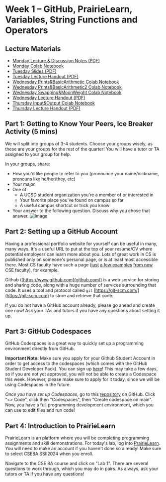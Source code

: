 # Week 1 – GitHub, PrairieLearn, Variables, String Functions and Operators

## Lecture Materials

- [Monday Lecture & Discussion Notes (PDF)](https://drive.google.com/file/d/1heSQZJd1mWS3z6JV8f2ffFuHoAjEYlNt/view?usp=sharing)
- [Monday Colab Notebook](https://colab.research.google.com/drive/1sjCAChvyubvIzYFHw646Re8mkzSCS6bY?usp=sharing)
- [Tuesday Slides (PDF)](https://drive.google.com/file/d/1v4HYi01Ec9_H6yXJZsS1pyBnzi3PplLH/view?usp=sharing)
- [Tuesday Lecture Handout (PDF)](https://drive.google.com/file/d/1JO_NZiKmnqYod221WzlTje-cL0Y0wJMh/view?usp=sharing)
- [Wednesday Prints&BasicArithmetic Colab Notebook](https://colab.research.google.com/drive/14CRcBD7GUWOH8O-srJtLNZshO1t9tgvM?usp=sharing)
- [Wednesday Prints&BasicArithmetic2 Colab Notebook](https://colab.research.google.com/drive/10GnujOhq7tfF3EAiAdWL35xrVPlRN1vy?usp=sharing)
- [Wednesday Swapping&MoonWeight Colab Notebook](https://colab.research.google.com/drive/1qopr8ne6a0t8MjizELZS8EUEZvKX94WL?usp=sharing)
- [Wednesday Lecture Handout (PDF)](https://drive.google.com/file/d/1Owz_s2-uJqBDsKdmVe79SBd_Gd2css8T/view?usp=drive_link)
- [Thursday Input&Output Colab Notebook](https://colab.research.google.com/drive/1lWpwTPRnrJKsI5RQSpc3_xaUfaaDsJDE?usp=sharing)
- [Thursday Lecture Handout (PDF)](https://drive.google.com/file/d/1n0G-ytyPKNFYWCjlIh2umhtFSCpni0Fe/view?usp=drivesdk)

## Part 1: Getting to Know Your Peers, Ice Breaker Activity (5 mins)

We will split into groups of 3-4 students. Choose your groups wisely, as these are your groups for the rest of the quarter! You will have a tutor or TA assigned to your group for help.

In your groups, share:
- How you'd like people to refer to you (pronounce your name/nickname, pronouns like he/her/they, etc)
- Your major
- One of:
    - A UCSD student organization you're a member of or interested in
    - Your favorite place you've found on campus so far
    - A useful campus shortcut or trick you know
- Your answer to the following question. Discuss why you chose that answer. ![Image](../images/rulers.png)

## Part 2: Setting up a GitHub Account

Having a professional portfolio website for yourself can be useful in many, many
ways. It's a useful URL to put at the top of your resume/CV where potential
employers can learn more about you.  Lots of great work in CS is published only on
someone's personal page, or is at least most accessible there.  Most CS faculty
have such a page ([just](https://roseyu.com/) [a
few examples](https://cseweb.ucsd.edu/~tzli/) [from new](http://kvaccaro.com/) CSE
faculty), for example.

Github ([https://www.github.com](github.com)) is a web service for storing and
sharing code, along with a huge number of services surrounding that code. It
uses a tool and protocol called `git` [https://git-scm.com/](https://git-scm.com) to store and
retrieve that code.

If you do not have a GitHub account already, please go ahead and create one now! Ask your TAs and tutors if you have any questions about setting it up.

## Part 3: GitHub Codespaces

GitHub Codespaces is a great way to quickly set up a programming environment directly from GitHub.

**Important Note:** Make sure you apply for your Github Student Account in order to get access to the codespaces (which comes with the GitHub Student Developer Pack). You can sign up [here](https://education.github.com/discount_requests/application)! This may take a few days, so if you are not yet approved, you will not be able to create a Codespace this week. However, please make sure to apply for it today, since we will be using Codespaces in the future.

*Once you have set up Codespaces,* go to this [repository](https://github.com/ucsd-cse8a-ss22024/lab1) on GitHub. Click “<> Code”, click then "Codespaces", then "Create codespace on main".
Now, you have a full programming development environment, which you can use to edit files and run code!


## Part 4: Introduction to PrairieLearn

PrairieLearn is an platform where you will be completing programming assignments and skill demonstrations. For today's lab, log into [PrairieLearn](https://www.prairielearn.com/). You will need to make an account if you haven't done so already! Make sure to select CSE8A SSII2024 when you enroll. 

Navigate to the CSE 8A course and click on "Lab 1". There are several questions to work through, which you may do in pairs. As always, ask your tutors or TA if you have any questions!

<!--
- [Tuesday Colab Notebook]()
- [Wednesday Lecture Handout (Slides)]()
- [Wednesday Lecture Handout (PDF)]()
- [Wednesday Colab Notebook]()
- [Thursday Lecture Handout (Slides)]()
- [Thursday Lecture Handout (PDF)]()
- [Thursday Colab Notebook]()
-->
<!--
## Related Links

- [About Git](https://docs.github.com/en/get-started/using-git/about-git)
- [Github](https://github.com/)
- [Github Pages](https://pages.github.com/)
- [Github Desktop](https://desktop.github.com/)
- [Markdown cheat sheet](https://commonmark.org/help/)
- [What is Markdown?](https://www.markdownguide.org/getting-started/)
- [Git](https://git-scm.com/)
- [Lab Doc](https://docs.google.com/spreadsheets/d/1otg_99XZKDlf7_rpDagsQmmb3jqUd0qvWUjhWcX-sVY/edit?usp=sharing)

## Key Definitions

- **git repository**: A folder that tracks the history of edits to its files
- **Github repository**: A git repository online, like a Google Drive folder with history
- **Github pages**: A service that takes a Github repository and builds a
website from it (usually relying on conventions, like `index.md`)
- **Markdown**: A way to write plain text files with a little bit of formatting
- **commit**: A set of changes to a file or multiple files in a repository. A
repository history is made up of commits
- **git clone**: A git action to copy a repository from one place to another
(usually from somewhere like Github to our computer). Copies the contents of the
folder _and_ the entire history – the whole repository.
- **git commit**: A git action to take some changes we've made to files and
turn them into a commit in the repository's history
- **git push**: A git action to send commits from one place to another (usually
from our computer to Github)

## Lab Tasks

In this lab you'll make a professional website for yourself where you can post
your lab reports for the course. Please contact the instructor
(`esolares@ucsd.edu`) if for
personal privacy or security reasons you do not want to publish a public
website, even under a pseudonym.

### Part 1 – Meet Your Group!

We will split into groups of 5-8 students. For week 1, you may sit
wherever you want and choose who you want to work with. Starting week 2, we will have
assigned seating and groups. These
groups will be somewhat stable throughout the quarter, though some small changes
will likely happen. You will have a tutor or TA assigned to your group for help
and discussion.

Your discussion leader (the tutor/TA in your lab) will share a Google Doc with
your group where you can fill in notes as you work; this document is only for
your group. Your discussion leader will _not_ take notes for you. 

**Write down in notes**: In your groups, share, and note in the running notes
document (discussion leaders, you answer these as well!):

- How you'd like people to refer to you (pronounce your name/nickname, pronouns
like he/her/they, etc)
- Your major
- One of:
    - A UCSD student organization you're a member of or interested in
    - Your favorite place you've found on campus so far
    - A useful campus shortcut or trick you know
- Your answer to the following question. Discuss why you chose that answer. ![Image](../../images/rulers.png)

### Part 2 – Opening [Google Colab](https://colab.research.google.com/)

### Part 3 - Opening [Prairielearn.com](http://us.prairielearn.com/)
